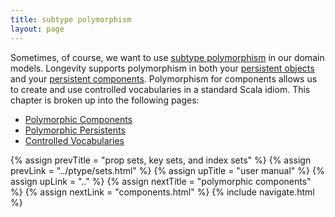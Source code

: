 ```yaml
---
title: subtype polymorphism
layout: page
---
```


Sometimes, of course, we want to use [subtype
polymorphism](https://en.wikipedia.org/wiki/Polymorphism_(computer_science)#Subtyping)
in our domain models. Longevity supports polymorphism in both your
[persistent objects](../subdomain/persistents.html) and your
[persistent components](../subdomain/components.html). Polymorphism
for components allows us to create and use controlled vocabularies in
a standard Scala idiom. This chapter is broken up into the following
pages:

- [Polymorphic Components](components.html)
- [Polymorphic Persistents](persistents.html)
- [Controlled Vocabularies](cv.html)

{% assign prevTitle = "prop sets, key sets, and index sets" %}
{% assign prevLink = "../ptype/sets.html" %}
{% assign upTitle = "user manual" %}
{% assign upLink = ".." %}
{% assign nextTitle = "polymorphic components" %}
{% assign nextLink = "components.html" %}
{% include navigate.html %}

